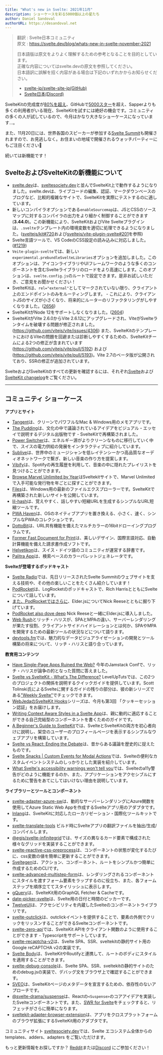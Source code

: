 ```yaml
---
title: "What's new in Svelte: 2021年11月"
description: ショーケースを彩る5000個以上の星たち
author: Daniel Sandoval
authorURL: https://desandoval.net
---
```

> 翻訳 : Svelte日本コミュニティ  
> 原文 : https://svelte.dev/blog/whats-new-in-svelte-november-2021
> 
> 日本語版は原文をよりよく理解するための参考となることを目的としています。  
> 正確な内容についてはsvelte.devの原文を参照してください。  
> 日本語訳に誤解を招く内容がある場合は下記のいずれかからお知らせください。
> - [svelte-jp/svelte-site-jp(GitHub)](https://github.com/svelte-jp/svelte-site-jp)
> - [Svelte日本(Discord)](https://discord.com/invite/YTXq3ZtBbx)

SvelteKitの完成度が[80%を超え](https://github.com/sveltejs/kit/milestone/2)、GitHubで[5000スター](https://github.com/sveltejs/kit)を超え、Sapperよりも多くの利用者がいる現在、SvelteKitを試すには絶好の機会です。コミュニティの多くの人が試しているので、今月はかなり大きなショーケースになっています...。

また、11月20日には、世界各国のスピーカーが参加する[Svelte Summit](https://sveltesummit.com)も開催されますので、お見逃しなく。お住まいの地域で開催されるウォッチパーティーにもご注目ください👀

続いては新機能です！

## SvelteおよびSvelteKitの新機能について
- [svelte.dev](https://svelte.dev/)は、[sveltesociety.dev](https://sveltesociety.dev)と並んでSvelteKit上で動作するようになりました。svelte.devは、ライブコードの編集、認証、マークダウンベースのブログなど、比較的複雑なサイトで、SvelteKitを実際にテストするのに適しています。
- 新しいコンパイラオプションである`enableSourcemap`は、JSとCSSのソースマップに対するコンパイラの出力をより細かく制御することができます(**3.44.0**)。この新機能により、SvelteKitおよびVite Svelteプラグインは、`.svelte`テンプレート内の環境変数を適切に処理できるようになりました。([sveltejs/kit#720](https://github.com/sveltejs/kit/issues/720)および[sveltejs/vite-plugin-svelte#201](https://github.com/sveltejs/vite-plugin-svelte/pull/201)を参照)
- Svelte言語ツールで、VS CodeのCSS設定の読み込みに対応しました。([#1219](https://github.com/sveltejs/language-tools/issues/1219))
- `Veite-plugin-svelte`では、新しい`experimental.prebundleSvelteLibraries`オプションを追加しました。このオプションは、アイコンライブラリやUIフレームワークのような多くのコンポーネントを含むSvelteライブラリのロードをより高速にします。このオプションは、`svelte.config.js`のルートで設定できます。是非お試しいただき、ご意見をお聞かせください！
- SvelteKitは、`rel="external"`としてマークされていない限り、クライアント上のエンドポイントのみをルーティングします。 - これにより、クライアントJSのサイズが小さくなり、将来的にルーターのリファクタリングがしやすくなりました。([2656](https://github.com/sveltejs/kit/pull/2656))
- SvelteKitがNode 12をサポートしなくなりました。([2604](https://github.com/sveltejs/kit/pull/2604))
- SvelteKitがVite 2.6.0からVite 2.6.12にアップグレードされ、ViteがSvelteランタイムを破壊する問題が修正されました。(https://github.com/vitejs/vite/issues/4306) また、SvelteKitのテンプレートにおけるViteの問題を回避または診断しやすくするための、SvelteKitチームによる2つの修正が含まれています(https://github.com/vitejs/vite/pull/5192) および (https://github.com/vitejs/vite/pull/5193)。Vite 2.7のベータ版が公開されており、SSRの修正が追加されています。


SvelteおよびSvelteKitのすべての更新を確認するには、それぞれ[Svelte](https://github.com/sveltejs/svelte/blob/master/CHANGELOG.md)および[SvelteKit changelog](https://github.com/sveltejs/kit/blob/master/packages/kit/CHANGELOG.md)をご覧ください。

---

## コミュニティ ショーケース

**アプリとサイト**
- [Tangent](http://tangentnotes.com/)は、クリーンでパワフルなMac & Windows用のメモアプリです。
- [The Pudding](https://pudding.cool/)は、文化の中で議論されているアイデアをビジュアル・エッセイで説明するデジタル出版物です - SvelteKitで再構築されました。
- [Power Switcher](https://powerswitcher.axpo.com/)は、エネルギー源がよりクリーンなものに移行していく中で、スイスの電力供給の発展をインタラクティブに紹介しています。
- [Sublive](https://sub.live/)は、世界中のミュージシャンを低レイテンシーかつ高品質なオーディオネットワークで繋ぎ、新しい音楽の作り方を提案します。
- [Vibify](https://www.vibify.me/)は、Spotifyの再生履歴を利用して、音楽の中に隠れたプレイリストを見つけることができます。
- [Browse Marvel Unlimited by Year](https://marvel.geoffrich.net/)はSveltekitサイトで、Marvel Unlimitedで入手可能な発行物を年ごとに探すことができます。
- [Files](https://files.community/)は、Windows用の最新のファイルエクスプローラーです。SvelteKitで再構築された新しいサイトを公開しています。
- [lil-hash](https://github.com/jackbow/lil-hash)は、覚えやすく、話しやすい短縮URLを生成するシンプルなURL短縮ツールです。
- [PWA Haven](https://github.com/ThaUnknown/pwa-haven)は、OSのネイティブアプリを置き換える、小さく、速く、シンプルなPWAのコレクションです。
- [DottoBit](https://dottobit.com/)は、URL共有機能を備えたマルチカラーの16bitドローイングプログラムです。
- [Former Fast Document for Print](https://github.com/zummon/former)は、美しいデザイン、国際言語対応、自動計算機能を備えた請求書作成ソフトです。
- [Helvetikon](https://github.com/noahsalvi/helvetikon)は、スイス・ドイツ語のコミュニティが運営する辞書です。
- [Palitra App](https://palitra.app/)は、検索ベースのカラーパレットジェネレータです。

**Svelteが登場するポッドキャスト**
- [Svelte Radio](https://www.svelteradio.com/episodes/svelte-summit-is-coming-up-and-svelte-is-growing)では、先日リリースされたSvelte Summitのウェブサイトを支える技術や、その他の楽しいことをたくさん紹介しています！
- [PodRocket](https://podrocket.logrocket.com/rich-harris)は、LogRocketのポッドキャストで、Rich HarrisとともにSvelteについて話しています。
- [また、PodRocketではさらに](https://podrocket.logrocket.com/elderjs)、Elder.jsについてNick Reeseとともに掘り下げています。
- [PodRocket also dove deep](https://podrocket.logrocket.com/elderjs) Nick Reeseと一緒にElder.jsに導入しました。
- [Web Rush](https://webrush.io/episodes/episode-153-single-page-application-vs-multi-page-application-with-rich-harris)とリッチ・ハリスが、SPAとMPAの違い、サーバーレンダリングが果たす役割、クライアントサイドハイドレーションとは何か、SPAやMPAを開発するための最新ツールの状況などについて語ります。
- [devtools.fm](https://devtools.fm/episode/15)では、魅力的なデータビジュアライゼーションの開発とツール構築の将来について、リッチ・ハリスと語り合っています。

**教育用コンテンツ**
- [Have Single-Page Apps Ruined the Web?](https://www.youtube.com/watch?v=860d8usGC0o) 今年のJamstack Confで、リッチ・ハリスが論争の的となった質問に答えました。
- [Svelte vs SvelteKit - What's The Difference?](https://www.youtube.com/watch?v=IKhtnhQKjxQ) LevelUpTutsでは、この2つのプロジェクトの関係を説明するクイックガイドを提供しています。Scott Tolinski氏によるSvelteに関するガイドの残りの部分は、彼の新シリーズである["Weekly Svelte"](https://www.youtube.com/playlist?list=PLLnpHn493BHF-Onm1MQgKC1psvW-rJuYi)でチェックできます。
- [WebJedaのSvelteKit Hooks](https://www.youtube.com/watch?v=RarufLoEL08&list=PLm_Qt4aKpfKgzcTiMT2cgWGBDBIPK06DQ)シリーズは、今月も第3回 「クッキーセッション認証」をお届けします。
- [Writing Context Aware Styles in a Svelte App](https://www.ryanfiller.com/blog/tips/svelte-contex-aware-styles)は、親に動的に適応することができる自己完結型のコンポーネントを書くためのガイドです。
- [A Beginner's Guide to SvelteKit](https://www.sitepoint.com/a-beginners-guide-to-sveltekit/)では、SvelteとSvelteKitの両方を初心者向けに説明し、架空のユーザーのプロフィールページを表示するシンプルなウェブアプリを構築しています。
- [Svelte vs React: Ending the Debate](https://massivepixel.io/blog/svelte-vs-react/)は、昔からある議論を歴史的に捉えたものです。
- [Svelte Snacks | Custom Events for Modal Actions](https://jeremydayslice.hashnode.dev/svelte-snacks-or-custom-events-for-modal-actions)では、Svelteの便利なカスタムイベントシステムのしっかりとした実装を紹介しています。
- [What Svelte's accessibility warnings won't tell you](https://geoffrich.net/posts/svelte-a11y-limits/)では、Svelteのa11y警告がどのように機能するのか、また、アプリケーションをアクセシブルにするために警告をあてにしてはいけない理由を説明しています。

**ライブラリーとツールとコンポーネント**
- [svelte-adapter-azure-sw](https://github.com/geoffrich/svelte-adapter-azure-swa)は、動的なサーバーレンダリングにAzure関数を使用してAzure Static Web Appを作成するSvelteアプリ用のアダプタです。
- [Inlang](https://docs.inlang.dev/getting-started/svelte-kit)は、SvelteKitに対応したローカリゼーション・国際化ツールキットです。
- [svelte-translate-tools](https://github.com/noelmugnier/svelte-translate-tools) ビルド時にSvelteアプリの翻訳ファイルを抽出/生成/コンパイルします。
- [@egjs/svelte-infinitegrid](https://github.com/naver/egjs-infinitegrid/tree/master/packages/svelte-infinitegrid)では、サイズの異なるカード要素で構成された様々なグリッドを実装することができます。
- [svelte-reactive-css-preprocess](https://github.com/srmullen/svelte-reactive-css-preprocess)は、コンポーネントの状態が変化するたびに、css変数の値を簡単に更新することができます。
- [Sveltegen](https://github.com/snuffyDev/sveltegen)は、アクション、コンポーネント、ルートをシンプルかつ簡単に作成するためのCLIです。
- [svelte-advanced-multistep-form](https://www.npmjs.com/package/svelte-advanced-multistep-form)は、レンダリングされるコンポーネントにスタイルを渡すフォーム要素をラップするのに役立ち、また、各フォームステップを順序立ててスタイリッシュに表示します。
- [gQuery](https://github.com/leveluptuts/gQuery)は、SvelteKit用のGraphQL Fetcher & Cacheです。
- [date-picker-svelte](https://github.com/probablykasper/date-picker-svelte)は、Svelte用の日付と時間のピッカーです。
- [TwelveUI](https://twelveui.readme.io/reference/what-is-twelveui)は、アクセシビリティを内蔵したSvelteのコンポーネントライブラリです。
- [svelte-outclick](https://github.com/babakfp/svelte-outclick/)は、outclickイベントを提供することで、要素の外側でクリックをリッスンすることができるSvelteコンポーネントです。
- [svelte-zero-api](https://github.com/ymzuiku/svelte-zero-api)では、SvelteKit APIをクライアント関数のように使用することができます - Typescriptをサポートしています。
- [svelte-recaptcha-v2](https://github.com/basaran/svelte-recaptcha-v2)は、Svelte SPA、SSR、sveltekitの静的サイト用のGoogle reCAPTCHA v2の実装です。
- [Svelte Body](https://github.com/ghostdevv/svelte-body)は、SvelteKitやRoutifyと連携して、ルートのボディにスタイルを適用することができます。
- [svelte-debug-console](https://github.com/basaran/svelte-debug-console)は、Svelte SPA、SSR、sveltekitの静的サイトのためのdebug.jsの実装で、デバッグ文をブラウザ上で確認することができます。
- [SVEO](https://github.com/didier/sveo)は、SvelteKitページのメタデータを宣言するための、依存性のないアプローチです。
- [@svelte-drama/suspense](https://www.npmjs.com/package/@svelte-drama/suspense)は、Reactの`<Suspense>`のコアアイデアを実装したSvelteコンポーネントです。また、[SWR for Svelte](https://www.npmjs.com/package/@svelte-drama/swr)をチェックすると、リフェッチがさらに簡単になります。
- [sveltekit-adapter-browser-extension](https://github.com/antony/sveltekit-adapter-browser-extension)は、アプリをクロスプラットフォームのブラウザ拡張にするSvelteKit用のアダプタです。

コミュニティサイト [sveltesociety.dev](https://sveltesociety.dev/templates/)では、Svelte エコシステム全体からの templates、adders、adapters をご覧いただけます。

もっと更新情報をお探しですか？ [Reddit](https://www.reddit.com/r/sveltejs/)または[Discord](https://discord.com/invite/yy75DKs) にご参加ください！
